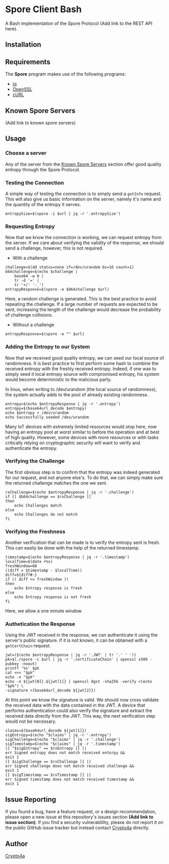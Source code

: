 # Spore Client Bash
A Bash implementation of the Spore Protocol (Add link to the REST API here).

## Installation

## Requirements
The **Spore** program makes use of the following programs:
- [jq](https://stedolan.github.io/jq/)
- [OpenSSL](https://www.openssl.org/)
- [cURL](https://curl.haxx.se/)

## Known Spore Servers<a name="known-spore-servers">
(Add link to known spore servers)

## Usage
### Choose a server
Any of the server from the [Known Spore Servers](#known-spore-servers) section offer good quality entropy through the Spore Protocol.

### Testing the Connection
A simple way of testing the connection is to simply send a `getInfo` request. This will also give us basic information on the server, namely it's name and the quantity of the entropy it serves.
```
entropySize=$(spore -i $url | jq -r '.entropySize')
```

### Requesting Entropy
Now that we know the connection is working, we can request entropy from the server. If we care about verifying the validity of the response, we should send a challenge, however, this is not required.

- With a challenge
```
challenge=$(dd status=none if=/dev/urandom bs=16 count=1)
b64challenge=$(echo $challenge | 
    base64 -w 0 | 
    tr -d '=' | 
    tr '+/' '-_')
entropyResponse=$(spore -e $b64challenge $url)
```
Here, a random challenge is generated. This is the best practice to avoid repeating the challenge. If a large number of requests are expected to be sent, increasing the length of the challenge would decrease the probability of challenge collisions.

- Without a challenge 
```
entropyResponse=$(spore -e "" $url)
```

### Adding the Entropy to our System
Now that we received good quality entropy, we can seed our local source of randomness. It is best practice to first perform some hash to combine the received entropy with the freshly received entropy. Indeed, if one was to simply seed it local entropy source with compromised entropy, his system would become deterministic to the malicious party. 

In linux, when writing to /dev/urandom (the local source of randomness), the system actually adds to the pool of already existing randomness.
```
entropy=$(echo $entropyResponse | jq -r '.entropy')
entropy=$(base64url_decode $entropy)
echo $entropy > /dev/urandom
echo Successfully seeded /dev/urandom
```

Many IoT devices with extremely limited resources would stop here, now having an entropy pool at worst similar to before the operation and at best of high quality. However, some devices with more resources or with tasks critically relying on cryptographic security will want to verify and authenticate the entropy.

### Verifying the Challenge
The first obvious step is to confirm that the entropy was indeed generated for our request, and not anyone else's. To do that, we can simply make sure the returned challenge matches the one we sent.
```
rxChallenge=$(echo $entropyResponse | jq -r '.challenge')
if [[ $b64challenge == $rxChallenge ]]
then
    echo Challenges match
else
    echo Challenges do not match
fi
```

### Verifying the Freshness
Another verification that can be made is to verify the entropy sent is fresh. This can easily be done with the help of the returned timestamp.
```
timestamp=$(echo $entropyResponse | jq -r '.timestamp')
localTime=$(date +%s)
freshWindow=60
((diff = $timestamp - $localTime))
diff=${diff#-}
if (( diff <= freshWindow ))
then
    echo Entropy response is fresh
else
    echo Entropy response is not fresh
fi
```

Here, we allow a one minute window.

### Authetication the Response
Using the JWT received in the response, we can authenticate it using the server's public signature. If it is not known, it can be obtained with a `getCertChain` request.
```
jwt=($(echo $entropyResponse | jq -r '.JWT' | tr '.' ' '))
pk=$(./spore -c $url | jq -r '.certificateChain' | openssl x509 -pubkey -noout)
printf '%s' $pk
cat <<< "$pk"
echo -n "$pk"
echo -n ${jwt[0]}.${jwt[1]} | openssl dgst -sha256 -verify <(echo "$pk") \
-signature <(base64url_decode ${jwt[2]})
```

At this point we know the signature is valid. We should now cross validate the 
received data with the data contained in the JWT. A device that performs 
authentication could also verify the signature and extract the received data
directly from the JWT. This way, the next verification step would not be 
necessary.
```
claims=$(base64url_decode ${jwt[1]})
sigEntropy=$(echo "$claims" | jq -r '.entropy')
sigChallenge=$(echo "$claims" | jq -r '.challenge')
sigTimestamp=$(echo "$claims" | jq -r '.timestamp')
[[ "$sigEntropy" == $rxEntropy ]] || 
err Signed entropy does not match received entorpy && 
exit 1
[[ $sigChallenge == $rxChallenge ]] ||
err Signed challenge does not match received challenge &&
exit 1
[[ $sigTimestamp == $rxTimestamp ]] ||
err Signed timestamp does not match received timestamp &&
exit 1
```

## Issue Reporting
If you found a bug, have a feature request, or a design recommendation, please open a new issue at this repository's issues section **(Add link to issue section)**. If you find a security vulnerablility, please do not report it on the public GitHub issue tracker but instead contact [Crypto4a](https://crypto4a.com/contact-crypto4a/) directly.

## Author
[Crypto4a](https://crypto4a.com/)